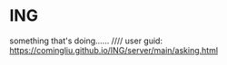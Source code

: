 # ING
something that's doing……
////   user guid:  https://comingliu.github.io/ING/server/main/asking.html
